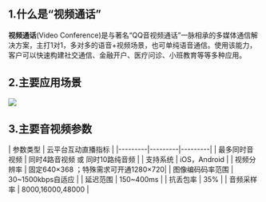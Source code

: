 ## 1.什么是“视频通话” ##

**视频通话**(Video Conference)是与著名“QQ音视频通话”一脉相承的多媒体通信解决方案，主打1对1，多对多的语音+视频场景，也可单纯语音通信。使用该能力，客户可以快速构建社交通信、金融开户、医疗问诊、小班教育等等多种应用。


## 2.主要应用场景 ##

![](http://imgcache.tce.fsphere.cn/image/mc.qcloudimg.com/static/img/7208b94e93234db0122d2b6f7665f722/image.png)


## 3.主要音视频参数 ##

| 参数类型 | 云平台互动直播指标 |
|---------|---------|---------|
| 最多同时音视频 | 同时4路音视频 或 同时10路纯音频 |
| 支持系统 | iOS，Android |
| 视频分辨率 | 固定640×368 ；特殊需求可开通1280×720|
| 图像编码码率范围 | 30~1500kbps自适应 |
| 延迟范围 | 150~400ms |
| 抗丢包率 | 35% |
| 音频采样率 | 8000,16000,48000 |
